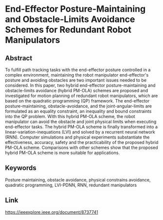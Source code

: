 # End-Effector Posture-Maintaining and Obstacle-Limits Avoidance Schemes for Redundant Robot Manipulators
## Abstract

To fulfill path tracking tasks with the end-effector posture controlled in a complex environment, maintaining the robot manipulator end-effector's posture and avoiding obstacles are two important issues needed to be considered. In this paper, two hybrid end-effector posture-maintaining and obstacle-limits avoidance (hybrid PM-OLA) schemes are proposed and investigated for motion planning of redundant robot manipulators, which are based on the quadratic programming (QP) framework. The end-effector posture-maintaining, obstacle-avoidance, and the joint-angular-limits are formulated as an equality constraint, an inequality and bound constraints into the QP problem.
With this hybrid PM-OLA scheme, the robot manipulator can avoid the obstacle and joint physical limits when executing end-effector tasks. The hybrid PM-OLA scheme is finally transformed into a linear-variation-inequations (LVI) and solved by a recurrent neural network (RNN). Computer simulations and physical experiments substantiate the effectiveness, accuracy, safety and the practicability of the proposed hybrid PM-OLA scheme. Comparisons with other schemes show that the proposed hybrid PM-OLA scheme is more suitable for applications.

## Keywords
Posture maintaining, obstacle avoidance, physical constrains avoidance, quadratic programming, LVI-PDNN, RNN, redundant manipulators

## Link
https://ieeexplore.ieee.org/document/8737741
